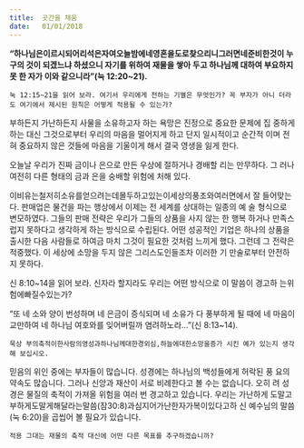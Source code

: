 ```yaml
---
title:  곳간을 채움
date:   01/01/2018
---
```


**“하나님은이르시되어리석은자여오늘밤에네영혼을도로찾으리니그러면네준비한것이 누구의 것이 되겠느냐 하셨으니 자기를 위하여 재물을 쌓아 두고 하나님께 대하여 부요하지 못 한 자가 이와 같으니라”(눅 12:20~21).**

`눅 12:15~21을 읽어 보라. 여기서 우리에게 전하는 기별은 무엇인가? 꼭 부자가 아니 더라도 여기에서 제시된 원칙은 어떻게 적용될 수 있는가?`

부하든지 가난하든지 사물을 소유하고자 하는 욕망은 진정으로 중요한 문제에 집 중하게 하는 대신 그것으로부터 우리의 마음을 멀어지게 하고 단지 일시적이고 순간적 이며 전혀 중요하지 않은 것들에 마음을 기울이게 해서 결국 영생을 잃게 한다.

오늘날 우리가 진짜 금이나 은으로 만든 우상에 절하거나 경배할 리는 만무하다. 그 러나 여전히 다른 형태의 금과 은을 숭배할 위험에 처해 있다.

이비유는철저히소유를얻으려는데몰두하고있는이세상의풍조와여러면에서 잘 들어맞는다. 판매업은 물건을 파는 행상에서 이제는 전 세계를 상대하는 일종의 예 술 형식으로 변모하였다. 그들의 판매 전략은 우리가 그들의 상품을 사지 않는 한 행복 하거나 만족스럽지 못하다고 생각하게 하는 방식으로 수립된다. 어떤 성공적인 기업은 하나의 상품을 출시한 다음 사람들로 하여금 마치 그것이 필요한 것처럼 느끼게 했다. 그런데 그 전략은 적중했다. 이 세상에 소망을 두지 않은 그리스도인들조차 이러한 기 만술로부터 안전하지 못하다.

신 8:10~14을 읽어 보라. 신자라 할지라도 우리는 어떤 방식으로 이 말씀이 경고하 는위험에빠질수있는가?

“또 네 소와 양이 번성하며 네 은금이 증식되며 네 소유가 다 풍부하게 될 때에 네 마음이 교만하여 네 하나님 여호와를 잊어버릴까 염려하노라...”(신 8:13~14).

`묵상 부의축적이한사람의영성과하나님께대한경외심,하늘에대한소망을증가 시킨 예가 있는지 생각해 보십시오.`

믿음의 위인 중에는 부자들이 많습니다. 성경에는 하나님의 백성들에게 허락된 풍 요의 약속도 많습니다. 그러나 신앙과 재산이 서로 비례한다고 볼 수는 없습니다. 오히 려 성경은 물질의 축적이 가져올 위험을 여러 번 경고하고 있습니다. 우리는 가난하게 도말고부하게도말게해달라는말씀(잠30:8)과심지어가난한자가복이있다고하 신 예수님의 말씀(눅 6:20)을 곱씹어 볼 필요가 있습니다.

`적용 그대는 재물의 축적 대신에 어떤 다른 목표를 추구하겠습니까?`